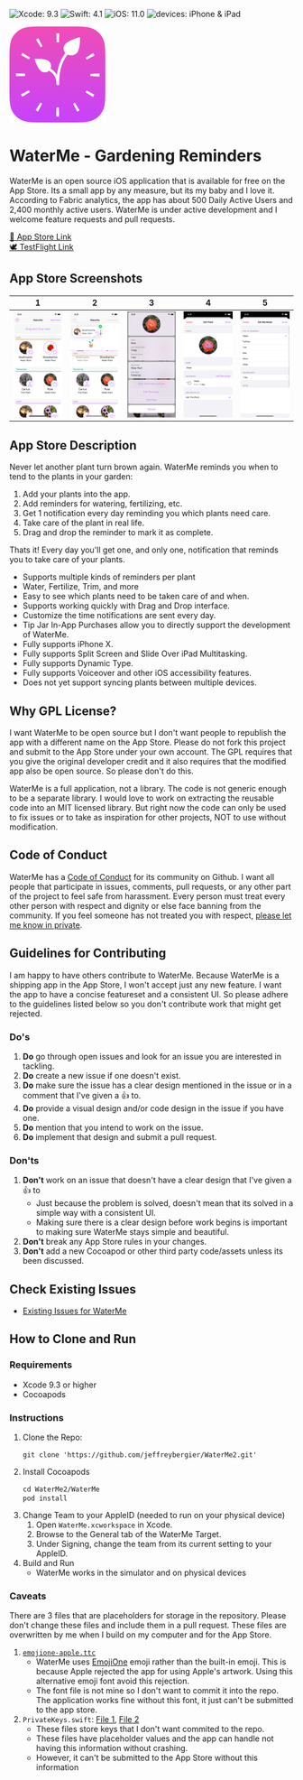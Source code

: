 ![Xcode: 9.3](https://img.shields.io/badge/Xcode-9.3-lightgrey.svg) ![Swift: 4.1](https://img.shields.io/badge/Swift-4.1-lightgrey.svg) ![iOS: 11.0](https://img.shields.io/badge/iOS-11.0-lightgrey.svg) ![devices: iPhone & iPad](https://img.shields.io/badge/devices-iPad%20%26%20iPhone-lightgrey.svg)

![WaterMe App Icon](/WaterMe/WaterMe/Assets.xcassets/WaterMeIcon.imageset/all-1x.png)
# WaterMe - Gardening Reminders

WaterMe is an open source iOS application that is available for free on the App Store. Its a small app by any measure, but its my baby and I love it. According to Fabric analytics, the app has about 500 Daily Active Users and 2,400 monthly active users. WaterMe is under active development and I welcome feature requests and pull requests.

[📲 App Store Link](https://itunes.apple.com/app/waterme/id1089742494)<br>
[🕊 TestFlight Link](https://testflight.apple.com/join/C9vDCb25)

## App Store Screenshots

1  |2  |3  |4  |5
:-:|:-:|:-:|:-:|:-:
![1](/Screenshots/2.5/5.8%20-%20iPhone%2011%20Pro/en-01.png)|![2](/Screenshots/2.5/5.8%20-%20iPhone%2011%20Pro/en-02.png)|![3](/Screenshots/2.5/5.8%20-%20iPhone%2011%20Pro/en-03.png)|![4](/Screenshots/2.5/5.8%20-%20iPhone%2011%20Pro/en-04.png)|![5](/Screenshots/2.5/5.8%20-%20iPhone%2011%20Pro/en-05.png)

## App Store Description

Never let another plant turn brown again. WaterMe reminds you when to tend to the plants in your garden:

1. Add your plants into the app.
1. Add reminders for watering, fertilizing, etc.
1. Get 1 notification every day reminding you which plants need care.
1. Take care of the plant in real life.
1. Drag and drop the reminder to mark it as complete.

Thats it! Every day you'll get one, and only one, notification that reminds you to take care of your plants.

- Supports multiple kinds of reminders per plant
- Water, Fertilize, Trim, and more
- Easy to see which plants need to be taken care of and when.
- Supports working quickly with Drag and Drop interface.
- Customize the time notifications are sent every day.
- Tip Jar In-App Purchases allow you to directly support the development of WaterMe.
- Fully supports iPhone X.
- Fully supports Split Screen and Slide Over iPad Multitasking.
- Fully supports Dynamic Type.
- Fully supports Voiceover and other iOS accessibility features.
- Does not yet support syncing plants between multiple devices.

## Why GPL License?

I want WaterMe to be open source but I don't want people to republish the app with a different name on the App Store. Please do not fork this project and submit to the App Store under your own account. The GPL requires that you give the original developer credit and it also requires that the modified app also be open source. So please don't do this.

WaterMe is a full application, not a library. The code is not generic enough to be a separate library. I would love to work on extracting the reusable code into an MIT licensed library. But right now the code can only be used to fix issues or to take as inspiration for other projects, NOT to use without modification.

## Code of Conduct

WaterMe has a [Code of Conduct](/CODE_OF_CONDUCT.md) for its community on Github. I want all people that participate in issues, comments, pull requests, or any other part of the project to feel safe from harassment. Every person must treat every other person with respect and dignity or else face banning from the community. If you feel someone has not treated you with respect, [please let me know in private](mailto:watermeconduct@jeffburg.com).
    
## Guidelines for Contributing

I am happy to have others contribute to WaterMe. Because WaterMe is a shipping app in the App Store, I won't accept just any new feature. I want the app to have a concise featureset and a consistent UI. So please adhere to the guidelines listed below so you don't contribute work that might get rejected.

### Do's

1. **Do** go through open issues and look for an issue you are interested in tackling.
1. **Do** create a new issue if one doesn't exist.
1. **Do** make sure the issue has a clear design mentioned in the issue or in a comment that I've given a 👍 to.
1. **Do** provide a visual design and/or code design in the issue if you have one.
1. **Do** mention that you intend to work on the issue.
1. **Do** implement that design and submit a pull request.

### Don'ts

1. **Don't** work on an issue that doesn't have a clear design that I've given a 👍 to
    - Just because the problem is solved, doesn't mean that its solved in a simple way with a consistent UI.
    - Making sure there is a clear design before work begins is important to making sure WaterMe stays simple and beautiful.
1. **Don't** break any App Store rules in your changes.
1. **Don't** add a new Cocoapod or other third party code/assets unless its been discussed.

## Check Existing Issues

- [Existing Issues for WaterMe](https://github.com/jeffreybergier/WaterMe2/issues)

## How to Clone and Run

### Requirements

- Xcode 9.3 or higher
- Cocoapods

### Instructions

1. Clone the Repo: 
    ```
    git clone 'https://github.com/jeffreybergier/WaterMe2.git'
    ```
1. Install Cocoapods
    ```
    cd WaterMe2/WaterMe
    pod install
    ```
1. Change Team to your AppleID (needed to run on your physical device)
    1. Open `WaterMe.xcworkspace` in Xcode.
    1. Browse to the General tab of the WaterMe Target.
    1. Under Signing, change the team from its current setting to your AppleID.
1. Build and Run
    - WaterMe works in the simulator and on physical devices
    
### Caveats

There are 3 files that are placeholders for storage in the repository. Please don't change these files and include them in a pull request. These files are overwritten by me when I build on my computer and for the App Store.

1. [`emojione-apple.ttc`](/WaterMe/WaterMe/emojione-apple.ttc)
    - WaterMe uses [EmojiOne](https://www.emojione.com) emoji rather than the built-in emoji. This is because Apple rejected the app for using Apple's artwork. Using this alternative emoji font avoid this rejection.
    - The font file is not mine so I don't want to commit it into the repo. The application works fine without this font, it just can't be submitted to the app store. 
1. `PrivateKeys.swift`: [File 1](/WaterMe/Datum/Datum/PrivateKeys.swift), [File 2](/WaterMe/Store/Store/PrivateKeys.swift)
    - These files store keys that I don't want commited to the repo.
    - These files have placeholder values and the app can handle not having this information without crashing.
    - However, it can't be submitted to the App Store without this information
